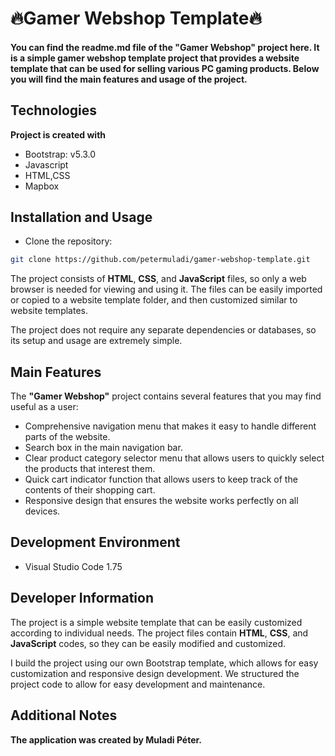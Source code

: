 # 🔥Gamer Webshop Template🔥

#### You can find the readme.md file of the "Gamer Webshop" project here. It is a simple gamer webshop template project that provides a website template that can be used for selling various PC gaming products. Below you will find the main features and usage of the project.

## Technologies

**Project is created with**

- Bootstrap: v5.3.0
- Javascript
- HTML,CSS
- Mapbox

## Installation and Usage

- Clone the repository: 

```bash
git clone https://github.com/petermuladi/gamer-webshop-template.git
```

The project consists of **HTML**, **CSS**, and **JavaScript** files, so only a web browser is needed for viewing and using it. The files can be easily imported or copied to a website template folder, and then customized similar to website templates.

The project does not require any separate dependencies or databases, so its setup and usage are extremely simple.

## Main Features

The **"Gamer Webshop"** project contains several features that you may find useful as a user:

- Comprehensive navigation menu that makes it easy to handle different parts of the website.
- Search box in the main navigation bar.
- Clear product category selector menu that allows users to quickly select the products that interest them.
- Quick cart indicator function that allows users to keep track of the contents of their shopping cart.
- Responsive design that ensures the website works perfectly on all devices.


## Development Environment

- Visual Studio Code 1.75

## Developer Information

The project is a simple website template that can be easily customized according to individual needs. The project files contain **HTML**, **CSS**, and **JavaScript** codes, so they can be easily modified and customized.

I build the project using our own Bootstrap template, which allows for easy customization and responsive design development. We structured the project code to allow for easy development and maintenance.

## Additional Notes
**The application was created by Muladi Péter.**
